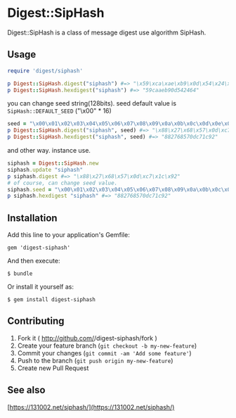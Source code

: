 # Digest::SipHash

Digest::SipHash is a class of message digest use algorithm SipHash.

## Usage

```ruby
require 'digest/siphash'

p Digest::SipHash.digest("siphash") #=> "\x59\xca\xae\xb9\x0d\x54\x24\x64"
p Digest::SipHash.hexdigest("siphash") #=> "59caaeb90d542464"
```

you can change seed string(128bits).
seed default value is `SipHash::DEFAULT_SEED` ("\x00" * 16)

```ruby
seed = "\x00\x01\x02\x03\x04\x05\x06\x07\x08\x09\x0a\x0b\x0c\x0d\x0e\x0f"
p Digest::SipHash.digest("siphash", seed) #=> "\x88\x27\x68\x57\x0d\xc7\x1c\x92"
p Digest::SipHash.hexdigest("siphash", seed) #=> "882768570dc71c92"
```

and other way. instance use.

```ruby
siphash = Digest::SipHash.new
siphash.update "siphash"
p siphash.digest #=> "\x88\x27\x68\x57\x0d\xc7\x1c\x92"
# of course, can change seed value.
siphash.seed = "\x00\x01\x02\x03\x04\x05\x06\x07\x08\x09\x0a\x0b\x0c\x0d\x0e\x0f"
p siphash.hexdigest "siphash" #=> "882768570dc71c92"
```

## Installation

Add this line to your application's Gemfile:

    gem 'digest-siphash'

And then execute:

    $ bundle

Or install it yourself as:

    $ gem install digest-siphash

## Contributing

1. Fork it ( http://github.com/<my-github-username>/digest-siphash/fork )
2. Create your feature branch (`git checkout -b my-new-feature`)
3. Commit your changes (`git commit -am 'Add some feature'`)
4. Push to the branch (`git push origin my-new-feature`)
5. Create new Pull Request

## See also

[https://131002.net/siphash/](https://131002.net/siphash/)
